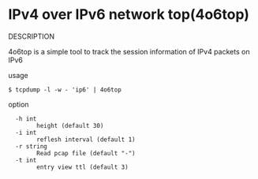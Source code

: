 IPv4 over IPv6 network top(4o6top)
===================

DESCRIPTION

4o6top is a simple tool to track the session information of IPv4 packets on IPv6


usage

	$ tcpdump -l -w - 'ip6' | 4o6top

option
```
  -h int
    	height (default 30)
  -i int
    	reflesh interval (default 1)
  -r string
    	Read pcap file (default "-")
  -t int
    	entry view ttl (default 3)
```
